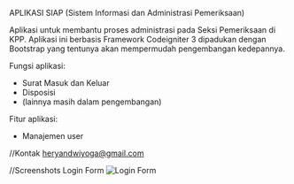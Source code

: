 APLIKASI SIAP (Sistem Informasi dan Administrasi Pemeriksaan)

Aplikasi untuk membantu proses administrasi pada Seksi Pemeriksaan di KPP. Aplikasi ini berbasis Framework Codeigniter 3 dipadukan dengan Bootstrap yang tentunya akan mempermudah pengembangan kedepannya.

Fungsi aplikasi:
- Surat Masuk dan Keluar
- Disposisi
- (lainnya masih dalam pengembangan)

Fitur aplikasi:
- Manajemen user

//Kontak
heryandwiyoga@gmail.com

//Screenshots
Login Form
![Login Form](https://raw.githubusercontent.com/heryandp/aplikasi-siap/master/docs/siap-1.png)